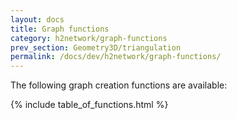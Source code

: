 ```yaml
---
layout: docs
title: Graph functions
category: h2network/graph-functions
prev_section: Geometry3D/triangulation
permalink: /docs/dev/h2network/graph-functions/
---
```


The following graph creation functions are available:

{% include table_of_functions.html %}
